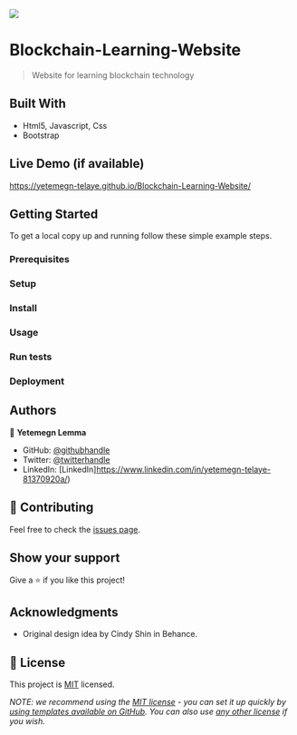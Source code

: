 ![](https://img.shields.io/badge/Microverse-blueviolet)

# Blockchain-Learning-Website

> Website for learning blockchain technology


## Built With

- Html5, Javascript, Css
- Bootstrap


## Live Demo (if available)

https://yetemegn-telaye.github.io/Blockchain-Learning-Website/


## Getting Started


To get a local copy up and running follow these simple example steps.

### Prerequisites

### Setup

### Install

### Usage

### Run tests

### Deployment



## Authors

👤 **Yetemegn Lemma**

- GitHub: [@githubhandle](https://github.com/yetemegn-telaye)
- Twitter: [@twitterhandle](https://twitter.com/Yetemegn19)
- LinkedIn: [LinkedIn]https://www.linkedin.com/in/yetemegn-telaye-81370920a/)


## 🤝 Contributing


Feel free to check the [issues page](../../issues/).

## Show your support

Give a ⭐️ if you like this project!

## Acknowledgments

- Original design idea by Cindy Shin in Behance.


## 📝 License

This project is [MIT](./LICENSE) licensed.

_NOTE: we recommend using the [MIT license](https://choosealicense.com/licenses/mit/) - you can set it up quickly by [using templates available on GitHub](https://docs.github.com/en/communities/setting-up-your-project-for-healthy-contributions/adding-a-license-to-a-repository). You can also use [any other license](https://choosealicense.com/licenses/) if you wish._
